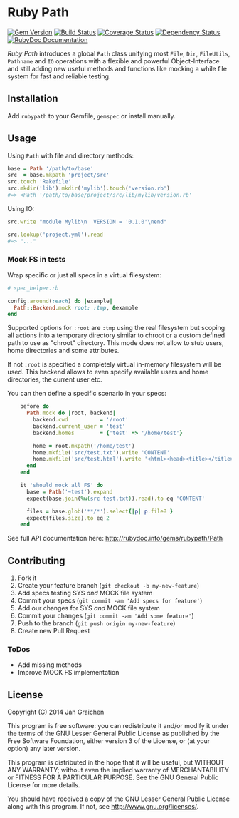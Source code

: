 # Ruby Path

[![Gem Version](https://badge.fury.io/rb/rubypath.svg)](http://badge.fury.io/rb/rubypath)
[![Build Status](http://img.shields.io/travis/jgraichen/rubypath/master.svg)](https://travis-ci.org/jgraichen/rubypath)
[![Coverage Status](http://img.shields.io/coveralls/jgraichen/rubypath/master.svg)](https://coveralls.io/r/jgraichen/rubypath)
[![Dependency Status](http://img.shields.io/gemnasium/jgraichen/rubypath.svg)](https://gemnasium.com/jgraichen/rubypath)
[![RubyDoc Documentation](http://img.shields.io/badge/rubydoc-here-blue.svg)](http://rubydoc.info/github/jgraichen/rubypath/master/frames)

*Ruby Path* introduces a global `Path` class unifying most `File`, `Dir`, `FileUtils`, `Pathname` and `IO` operations with a flexible and powerful Object-Interface and still adding new useful methods and functions like mocking a while file system for fast and reliable testing.

## Installation

Add `rubypath` to your Gemfile, `gemspec` or install manually.

## Usage

Using `Path` with file and directory methods:

```ruby
base = Path '/path/to/base'
src  = base.mkpath 'project/src'
src.touch 'Rakefile'
src.mkdir('lib').mkdir('mylib').touch('version.rb')
#=> <Path '/path/to/base/project/src/lib/mylib/version.rb'
```

Using IO:

```ruby
src.write "module Mylib\n  VERSION = '0.1.0'\nend"

src.lookup('project.yml').read
#=> "..."
```

### Mock FS in tests

Wrap specific or just all specs in a virtual filesystem:

```ruby
# spec_helper.rb

config.around(:each) do |example|
  Path::Backend.mock root: :tmp, &example
end
```

Supported options for `:root` are `:tmp` using the real filesystem but scoping all actions into a temporary directory similar to chroot or a custom defined path to use as "chroot" directory. This mode does not allow to stub users, home directories and some attributes.

If not `:root` is specified a completely virtual in-memory filesystem will be used. This backend allows to even specify available users and home directories, the current user etc.

You can then define a specific scenario in your specs:

```ruby
    before do
      Path.mock do |root, backend|
        backend.cwd          = '/root'
        backend.current_user = 'test'
        backend.homes        = {'test' => '/home/test'}

        home = root.mkpath('/home/test')
        home.mkfile('src/test.txt').write 'CONTENT'
        home.mkfile('src/test.html').write '<html><head><title></title>...'
      end
    end

    it 'should mock all FS' do
      base = Path('~test').expand
      expect(base.join(%w(src test.txt)).read).to eq 'CONTENT'

      files = base.glob('**/*').select{|p| p.file? }
      expect(files.size).to eq 2
    end
```

See full API documentation here: http://rubydoc.info/gems/rubypath/Path

## Contributing

1. Fork it
2. Create your feature branch (`git checkout -b my-new-feature`)
3. Add specs testing SYS *and* MOCK file system
4. Commit your specs (`git commit -am 'Add specs for feature'`)
5. Add our changes for SYS *and* MOCK file system
6. Commit your changes (`git commit -am 'Add some feature'`)
7. Push to the branch (`git push origin my-new-feature`)
8. Create new Pull Request

### ToDos

* Add missing methods
* Improve MOCK FS implementation

## License

Copyright (C) 2014 Jan Graichen

This program is free software: you can redistribute it and/or modify it under the terms of the GNU Lesser General Public License as published by the Free Software Foundation, either version 3 of the License, or (at your option) any later version.

This program is distributed in the hope that it will be useful, but WITHOUT ANY WARRANTY; without even the implied warranty of MERCHANTABILITY or FITNESS FOR A PARTICULAR PURPOSE.  See the GNU General Public License for more details.

You should have received a copy of the GNU Lesser General Public License along with this program.  If not, see <http://www.gnu.org/licenses/>.

